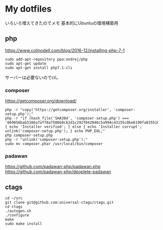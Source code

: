 # My dotfiles
いろいろ増えてきたのでメモ
基本的にUbuntuの環境構築用

## php
https://www.colinodell.com/blog/2016-12/installing-php-7-1

```
sudo add-apt-repository ppa:ondrej/php
sudo apt-get update
sudo apt-get install php7.1-cli
```
サーバーは必要ないのでcli。

### composer
https://getcomposer.org/download/

```
php -r "copy('https://getcomposer.org/installer', 'composer-setup.php');"
php -r "if (hash_file('SHA384', 'composer-setup.php') === '669656bab3166a7aff8a7506b8cb2d1c292f042046c5a994c43155c0be6190fa0355160742ab2e1c88d40d5be660b410') { echo 'Installer verified'; } else { echo 'Installer corrupt'; unlink('composer-setup.php'); } echo PHP_EOL;"
php composer-setup.php
php -r "unlink('composer-setup.php');"
sudo mv composer.phar /usr/local/bin/composer
```

### padawan
https://github.com/padawan-php/padawan.php
https://github.com/padawan-php/deoplete-padawan

## ctags
```
cd ~/src
git clone git@github.com:universal-ctags/ctags.git
cd ctags
./autogen.sh
./configure
make
sudo make install
```
